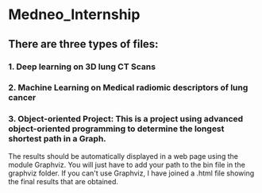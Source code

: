 # Medneo_Internship
## There are three types of files:

### 1.	Deep learning on 3D lung CT Scans

### 2.	Machine Learning on Medical radiomic descriptors of lung cancer

### 3.	Object-oriented Project: This is a project using advanced object-oriented programming to determine the longest shortest path in a Graph. 
The results should be automatically displayed in a web page using the module Graphviz. You will just have to add your path to the bin file in the graphviz folder.
If you can't use Graphviz, I have joined a .html file showing the final results that are obtained.
